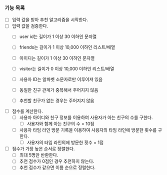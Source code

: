 ### 기능 목록
- [ ] 입력 값을 받아 추천 알고리즘을 시작한다.
- [ ] 입력 값을 검증한다.
  - [ ] user id는 길이가 1 이상 30 이하인 문자열
  - [ ] friends는 길이가 1 이상 10,000 이하인 리스트/배열
  - [ ] 아이디는 길이가 1 이상 30 이하인 문자열
  - [ ] visitor는 길이가 0 이상 10,000 이하인 리스트/배열
  - [ ] 사용자 ID는 알파벳 소문자로만 이루어져 있음
  - [ ] 동일한 친구 관계가 중복해서 주어지지 않음
  - [ ] 추천할 친구가 없는 경우는 주어지지 않음


- [ ] 점수를 계산한다.
  - [ ] 사용자 아이디와 친구 정보를 이용하여 사용자가 아는 친구의 수를 구한다.
    - [ ] 사용자와 함께 아는 친구의 수 = 10점
  - [ ] 사용자 타임 라인 방문 기록을 이용하여 사용자의 타임 라인에 방문한 횟수를 구한다.
    - [ ] 사용자의 타임 라인의에 방문한 횟수 = 1점
- [ ] 점수가 가장 높은 순서로 정렬한다.
  - [ ] 최대 5명만 반환한다.
  - [ ] 추천 점수가 0점인 경우 추천하지 않는다.
  - [ ] 추천 점수가 같으면 이름 순으로 정렬한다.